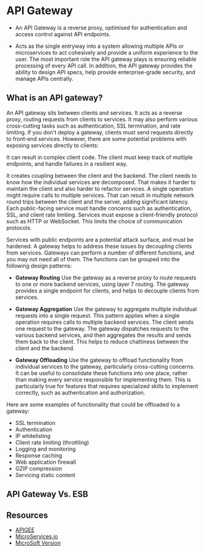 # API Gateway

 * An API Gateway is a reverse proxy, optimised for authentication and access control against API endpoints.

 * Acts as the single entryway into a system allowing multiple APIs or microservices to act cohesively and provide a uniform experience to the user. The most important role the API gateway plays is ensuring reliable processing of every API call. In addition, the API gateway provides the ability to design API specs, help provide enterprise-grade security, and manage APIs centrally.

## What is an API gateway?

An API gateway sits between clients and services. It acts as a reverse proxy, routing requests from clients to services. It may also perform various cross-cutting tasks such as authentication, SSL termination, and rate limiting. If you don't deploy a gateway, clients must send requests directly to front-end services. However, there are some potential problems with exposing services directly to clients:

It can result in complex client code. The client must keep track of multiple endpoints, and handle failures in a resilient way.

It creates coupling between the client and the backend. The client needs to know how the individual services are decomposed. That makes it harder to maintain the client and also harder to refactor services.
A single operation might require calls to multiple services. That can result in multiple network round trips between the client and the server, adding significant latency.
Each public-facing service must handle concerns such as authentication, SSL, and client rate limiting.
Services must expose a client-friendly protocol such as HTTP or WebSocket. This limits the choice of communication protocols.

Services with public endpoints are a potential attack surface, and must be hardened.
A gateway helps to address these issues by decoupling clients from services. Gateways can perform a number of different functions, and you may not need all of them. The functions can be grouped into the following design patterns:

* **Gateway Routing** Use the gateway as a reverse proxy to route requests to one or more backend services, using layer 7 routing. The gateway provides a single endpoint for clients, and helps to decouple clients from services.

* **Gateway Aggregation** Use the gateway to aggregate multiple individual requests into a single request. This pattern applies when a single operation requires calls to multiple backend services. The client sends one request to the gateway. The gateway dispatches requests to the various backend services, and then aggregates the results and sends them back to the client. This helps to reduce chattiness between the client and the backend.

* **Gateway Offloading** Use the gateway to offload functionality from individual services to the gateway, particularly cross-cutting concerns. It can be useful to consolidate these functions into one place, rather than making every service responsible for implementing them. This is particularly true for features that requires specialized skills to implement correctly, such as authentication and authorization.

Here are some examples of functionality that could be offloaded to a gateway:

* SSL termination
* Authentication
* IP whitelisting
* Client rate limiting (throttling)
* Logging and monitoring
* Response caching
* Web application firewall
* GZIP compression
* Servicing static content

## API Gateway Vs. ESB

## Resources

* [APIGEE](https://apigee.com/about/cp/api-gateway)
* [MicroServices.io](https://microservices.io/patterns/apigateway.html)
* [MicroSoft Version](https://docs.microsoft.com/en-us/azure/architecture/microservices/gateway)
